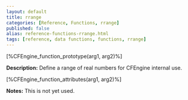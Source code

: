 ```yaml
---
layout: default
title: rrange
categories: [Reference, Functions, rrange]
published: false
alias: reference-functions-rrange.html
tags: [reference, data functions, functions, rrange]
---
```


[%CFEngine_function_prototype(arg1, arg2)%]

**Description:** Define a range of real numbers for CFEngine internal use.

[%CFEngine_function_attributes(arg1, arg2)%]

**Notes:**
This is not yet used.
